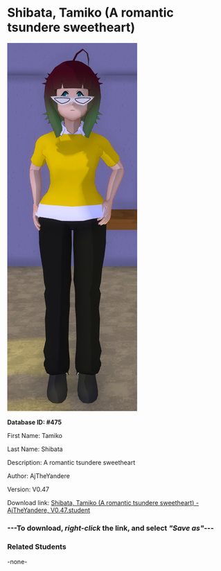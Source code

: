 # Shibata, Tamiko (A romantic tsundere sweetheart)

<img src="Files/Shibata, Tamiko (A romantic tsundere sweetheart).png" title="Shibata, Tamiko (A romantic tsundere sweetheart) - AjTheYandere, V0.47">

**Database ID: #475**

First Name: Tamiko

Last Name: Shibata

Description: A romantic tsundere sweetheart

Author: AjTheYandere

Version: V0.47

Download link: <a href="https://raw.githubusercontent.com/Arbiter1223/Daigaku-Gurashi-Custom-Students/master/Students/Files/Shibata%2C%20Tamiko%20(A%20romantic%20tsundere%20sweetheart)%20-%20AjTheYandere%2C%20V0.47.student">Shibata, Tamiko (A romantic tsundere sweetheart) - AjTheYandere, V0.47.student</a>

### ---**To download, _right-click_ the link, and select _"Save as"_**---

### Related Students

-none-
